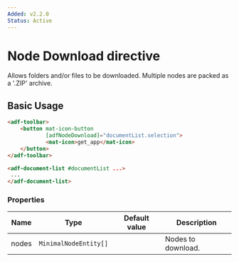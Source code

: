 ```yaml
---
Added: v2.2.0
Status: Active
---
```

# Node Download directive

Allows folders and/or files to be downloaded. Multiple nodes are packed as a '.ZIP' archive.

## Basic Usage

```html
<adf-toolbar>
    <button mat-icon-button
            [adfNodeDownload]="documentList.selection">
            <mat-icon>get_app</mat-icon>
    </button>
</adf-toolbar>

<adf-document-list #documentList ...>
 ...
</adf-document-list>
```

### Properties

| Name | Type | Default value | Description |
| ---- | ---- | ------------- | ----------- |
| nodes | `MinimalNodeEntity[]` |  | Nodes to download.  |
